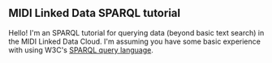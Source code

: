 ## MIDI Linked Data SPARQL tutorial

Hello! I'm an SPARQL tutorial for querying data (beyond basic text search) in the MIDI Linked Data Cloud. I'm assuming you have some basic experience with using W3C's [SPARQL query language](https://www.w3.org/TR/rdf-sparql-query/).
